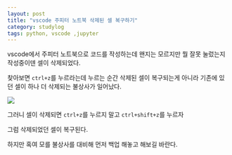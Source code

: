 ```yaml
---
layout: post
title: "vscode 주피터 노트북 삭제된 셀 복구하기"
category: studylog
tags: python, vscode ,jupyter
---
```



vscode에서 주피터 노트북으로 코드를 작성하는데 왠지는 모르지만 뭘 잘못 눌렀는지 작성중이덴 셀이 삭제되었다.

찾아보면 ```ctrl+z```를 누르라는데 누르는 순간 삭제된 셀이 복구되는게 아니라 기존에 있던 셀이 하나 더 삭제되는 불상사가 일어났다.

![](https://velog.velcdn.com/images/dlsdud9098/post/4c9961f9-e2b4-423a-b868-6fbbdf33c7a2/image.png)

그러니 셀이 삭제되면 `ctrl+z`를 누르지 말고 `ctrl+shift+z`를 누르자

그럼 삭제되었던 셀이 복구된다.

하지만 혹여 모를 불상사를 대비해 먼저 백업 해놓고 해보길 바란다.

